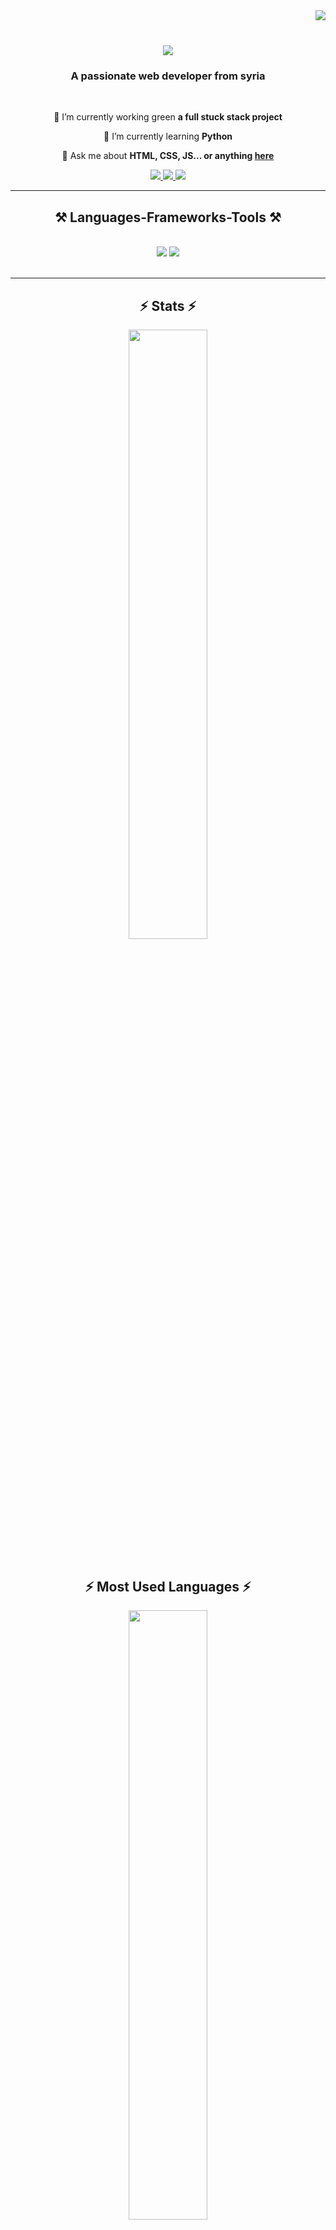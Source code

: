 
<img align="right" src="https://visitor-badge.laobi.icu/badge?page_id=AliOthman0934"/>
<br/>



<h1 align="center">
    <img src="https://readme-typing-svg.herokuapp.com/?font=Righteous&size=35&center=true&vCenter=true&width=500&height=70&duration=4000&lines=Hi+There!+👋;+I'm+Ali+Othman!;"/>
</h1>

<h3 align="center">A passionate web developer from syria </h3>

<br/>

<div align="center">
 
 🔭 I’m currently working green   **a full stuck stack project**
 
 🌱 I’m currently learning **Python**

💬 Ask me about **HTML, CSS, JS... or anything [here](https://github.com/AliOthman0934)**



 </div>
 
<div align="center"> 
  <a href="mailto:alioth840@gmail.com">
    <img src="https://img.shields.io/badge/Gmail-333333?style=for-the-badge&logo=gmail&logoColor=red" />
  </a>
  <a href="https://www.linkedin.com/mynetwork/grow/" target="blank">
    <img src="https://img.shields.io/badge/LinkedIn-0077B5?style=for-the-badge&logo=linkedin&logoColor=white" target="_blank" />
  </a>
  <a href="https://online-portfolio-web.vercel.app/" target="blank">
     <img src="https://img.shields.io/badge/Portfolio-FF5722?style=for-the-badge&logo=todoist&logoColor=white" target="_blank" /> <!-- sqlite, safari, google-chrome are other good icon options -->
  </a>
</div>

 <hr/>
 
<h2 align="center">⚒️ Languages-Frameworks-Tools ⚒️</h2>
<br/>
<div align="center">
    <img src="https://skillicons.dev/icons?i=react,html,css,vscode,github,git,r" />
    <img src="https://skillicons.dev/icons?i=nodejs,javascript,typescript,express,mongodb,nextjs,mysql" /><br>
</div>

<br/>
<hr/>
<h2 align="center">⚡ Stats ⚡</h2>
<div align="center">
    <img width=50%  src= "https://github-readme-stats.vercel.app/api?username=AliOthman0934&show_icons=true&theme=radical"/>
    
</div>
<br>

<h2 align="center">⚡ Most Used Languages ⚡</h2>
<div align = "center">
    <img width=50% src= "https://github-readme-stats.vercel.app/api/top-langs/?username=AliOthman0934&layout=compact"/>
</div>

<details>
 <summary><h3>👨‍💻 My Coding Journey</h3></summary>
   In 2023, I had a coding journey by joining HackYourFuture, a web development Bootcamp. As an architect with a strong passion for technology and design, I saw the opportunity to merge my existing skills with the dynamic world of web development. Over seven intensive months, I dived into various aspects, starting with JavaScript and progressing to backend development using Node.js. The curriculum included a comprehensive study of databases, both SQL and NoSQL, and at the end, I learned React.

Throughout the Bootcamp, I actively participated in individual and group projects, collaborating with a diverse aspiring developers. Mentors feedback played a crucial role in refining my coding proficiency, fostering problem-solving skills, and shaping my ability to work on digital products. The experience not only deepened my understanding of modern full-stack web applications but I also learned about Agile principles for effective teamwork. Now I have a good understanding of technologies such as NodeJS, MySQL, MongoDB, and React, I am excited to contribute to the ever-evolving landscape of web development. 🚀



